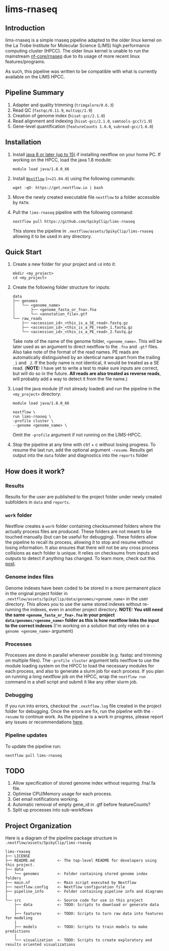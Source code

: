 # lims-rnaseq

## Introduction
lims-rnaseq is a simple rnaseq pipeline adapted to the older linux kernel on
the La Trobe Institute for Molecular Science (LIMS) high performance computing
cluster (HPCC). The older linux kernel is unable to run the mainstream
[nf-core/rnaseq](https://nf-co.re/rnaseq) due to its usage of more recent linux
features/programs.

As such, this pipeline was written to be compatible with what is currently available on the LIMS HPCC.

## Pipeline Summary
1. Adapter and quality trimming (`trimgalore/0.6.3`)
2. Read QC (`fastqc/0.11.9`, `multiqc/1.9`)
3. Creation of genome index (`hisat-gcc/2.1.0`)
4. Read alignment and indexing (`hisat-gcc/2.1.0`, `samtools-gcc7/1.9`)
5. Gene-level quantification (`featureCounts 1.6.0`, `subread-gcc/1.6.0`)

## Installation
1. Install [java 8 or later (up to
   15)](https://www.oracle.com/java/technologies/javase-downloads.html) if
   installing nextflow on your home PC. If working on the HPCC, load the java
   1.8 module:
   ```
   module load java/1.8.0_66
   ```
2. Install
   [`Nextflow`](https://www.nextflow.io/docs/latest/getstarted.html#installation)
   (`>=21.04.0`) using the following commands:
   ```
   wget -qO- https://get.nextflow.io | bash
   ```
3. Move the newly created executable file `nextflow` to a folder accessible by `PATH`.
   
4. Pull the `lims-rnaseq` pipeline with the following command: 
   ```
   nextflow pull https://github.com/SpikyClip/lims-rnaseq
   ```
   This stores the pipeline in `.nextflow/assets/SpikyClip/lims-rnaseq`
   allowing it to be used in any directory.

## Quick Start

1. Create a new folder for your project and `cd` into it:
   ```
   mkdir <my_project>
   cd <my_project>
   ```
2. Create the following folder structure for inputs:
   ```
   data
   ├── genomes
   │   └── <genome_name>
   │       ├── <genome_fasta_or_fna>.fna
   │       └── <annotation_file>.gtf
   └── raw_reads
       ├── <accession_id>_<this_is_a_SE_read>.fastq.gz
       ├── <accession_id>_<this_is_a_PE_read>_1.fastq.gz
       └── <accession_id>_<this_is_a_PE_read>_2.fastq.gz
   ```
   Take note of the name of the genome folder, `<genome_name>`. This will be later used as an argument to direct nextflow to the `.fna` and `.gtf` files. Also take note of the format of the read names. PE reads are automatically distinguished by an identical name apart from the trailing `_1` and `_2`. If the body name is not identical, it would be treated as a SE read. (**NOTE:** I have yet to write a test to make sure inputs are correct, but will do so in the future. **All reads are also treated as reverse reads**, will probably add a way to detect it from the file name.)

3. Load the java module (if not already loaded) and run the pipeline in the `<my_project>` directory:
   ```
   module load java/1.8.0_66

   nextflow \
   run lims-rnaseq \
   -profile cluster \
   --genome <genome_name> \
   ```
   Omit the `-profile` argument if not running on the LIMS-HPCC.
4. Stop the pipeline at any time with ctrl + c without losing progress. To
   resume the last run, add the optional argument `-resume`. Results get output into the `data` folder and diagnostics into the `reports` folder

## How does it work?

### Results
Results for the user are published to the project folder under newly created subfolders in `data` and `reports`.

### `work` folder
Nextflow creates a `work` folder containing checksummed folders where the actually process files are produced. These folders are not meant to be touched manually (but can be useful for debugging). These folders allow the pipeline to recall its process, allowing it to stop and resume without losing information. It also ensures that there will not be any cross process collisions as each folder is unique. It relies on checksums from inputs and outputs to detect if anything has changed. To learn more, check out this [post](https://www.nextflow.io/blog/2019/demystifying-nextflow-resume.html).

### Genome index files

Genome indexes have been coded to be stored in a more permanent place in the original project folder in `.nextflow/assets/SpikyClip/data/genomes/<genome_name>` in the user directory. This allows you to use the same stored indexes without re-running the indexes, even in another project directory. **NOTE: You still need the same `<genome_fasta_or_fna>.fna` in your project `data/genomes/<genome_name>` folder as this is how nextflow links the input to the correct indexes** (I'm working on a solution that only relies on a `--genome <genome_name>` argument)

### Processes

Processes are done in parallel whenever possible (e.g. fastqc and
trimming on multiple files). The `-profile cluster` argument tells
nextflow to use the module loading system on the HPCC to load the
necessary modules for each process, and also to generate a slurm job for
each process. If you plan on running a long nextflow job on the HPCC,
wrap the `nextflow run` command in a shell script and submit it like any
other slurm job.

### Debugging

If you run into errors, checkout the `.nextflow.log` file created in the project folder for debugging. Once the errors are fix, run the pipeline with the `-resume` to continue work. As the pipeline is a work in progress, please report any issues or recommendations [here](https://github.com/SpikyClip/lims-rnaseq/issues).

### Pipeline updates

To update the pipeline run:
```
nextflow pull lims-rnaseq
```

## TODO
1. Allow specification of stored genome index without requiring .fna/.fa file.
2. Optimise CPU/Memory usage for each process.
3. Get email notifications working.
4. Automatic removal of empty gene_id in .gtf before featureCounts?
5. Split up processes into sub-workflows

## Project Organization

Here is a diagram of the pipeline package structure in `.nextflow/assets/SpikyClip/lims-rnaseq`

    lims-rnaseq
    ├── LICENSE
    ├── README.md          <- The top-level README for developers using this project.
    ├── data
    │   └── genomes        <- Folder containing stored genome index folders
    ├── main.nf            <- Main script executed by Nextflow
    ├── nextflow.config    <- Nextflow configuration file
    ├── pipeline_info      <- Folder containing pipeline info and diagrams
    |
    └── src                <- Source code for use in this project
        ├── data           <- TODO: Scripts to download or generate data
        │
        ├── features       <- TODO: Scripts to turn raw data into features for modeling
        |
        ├── models         <- TODO: Scripts to train models to make predictions
        |
        └── visualization  <- TODO: Scripts to create exploratory and results oriented visualizations
